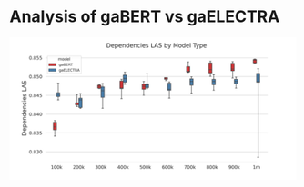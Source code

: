 
# Analysis of gaBERT vs gaELECTRA

<img src="/assets/images/ga_BERT_gaBERT-vs-gaELECTRA_dependencies_LAS.png" style="display: block; margin: 0 auto" />

